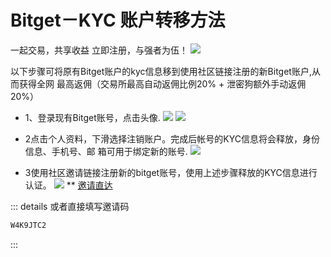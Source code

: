 # Bitget－KYC 账户转移⽅法

一起交易，共享收益
立即注册，与强者为伍！
![](https://m2492468.695354.xyz/img/2025/01/02/5js9xc.png)


以下步骤可将原有Bitget账户的kyc信息移到使用社区链接注册的新Bitget账户,从而获得全网
最高返佣（交易所最高自动返佣比例20% + 泄密狗额外手动返佣20%）

- 1、登录现有Bitget账号，点击头像.
![](https://m2492468.695354.xyz/img/2025/01/02/6vzbx7.png)
![](https://m2492468.695354.xyz/img/2025/01/02/6wiotd.png)

- 2点击个人资料，下滑选择注销账户。完成后帐号的KYC信息将会释放，身份信息、手机号、邮
箱可用于绑定新的账号.
![](https://m2492468.695354.xyz/img/2025/01/02/6x02u2.png)
- 3使用社区邀请链接注册新的bitget账号，使用上述步骤释放的KYC信息进行认证。
 ![](https://m2492468.695354.xyz/img/2025/01/02/6x5el2.png)
     **
       [邀请直达](https://www.bitget.fit/zh-CN/referral/register?clacCode=W4K9JTC2&from=%2Fzh-CN%2Fevents%2Freferral-all-program&source=events&utmSource=PremierInviter)
 

 ::: details 或者直接填写邀请码
```js
W4K9JTC2
```
:::
